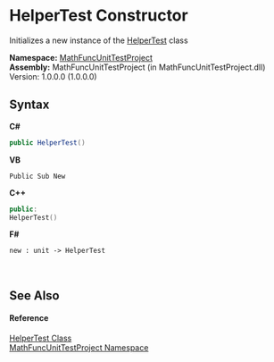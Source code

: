 # HelperTest Constructor 
 

Initializes a new instance of the <a href="67268c71-5c02-67f5-2ef7-4bb0910df091">HelperTest</a> class

**Namespace:**&nbsp;<a href="11309766-0215-2b71-0ba0-f84fd681904b">MathFuncUnitTestProject</a><br />**Assembly:**&nbsp;MathFuncUnitTestProject (in MathFuncUnitTestProject.dll) Version: 1.0.0.0 (1.0.0.0)

## Syntax

**C#**<br />
``` C#
public HelperTest()
```

**VB**<br />
``` VB
Public Sub New
```

**C++**<br />
``` C++
public:
HelperTest()
```

**F#**<br />
``` F#
new : unit -> HelperTest
```

<br />

## See Also


#### Reference
<a href="67268c71-5c02-67f5-2ef7-4bb0910df091">HelperTest Class</a><br /><a href="11309766-0215-2b71-0ba0-f84fd681904b">MathFuncUnitTestProject Namespace</a><br />